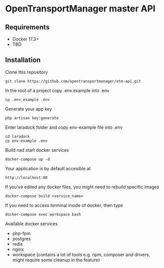 # OpenTransportManager master API

## Requirements
-   Docker 17.3+
-   TBD

## Installation

Clone this repository

```
git clone https://github.com/opentransportmanager/otm-api.git
```

In the root of a project copy .env.example into .env
```
cp .env_example .env
```

Generate your app key

```
php artisan key:generate
```

Enter laradock folder and copy env-example file into .env

```
cd laradock
cp env-example .env
```

Build nad start docker services

```
docker-compose up -d
```

Your application is by default accesible at

```
http://localhost:80
```

If you've edited any docker files, you might need to rebuild specific images

```
docker-compose build <service_name>
```

If you need to access terminal inside of docker, then type

```
docker-compose exec workspace bash
```

Available docker services
- php-fpm
- postgres
- redis
- nginx
- workspace (contains a lot of tools e.g. npm, composer and drivers, might require some cleanup in the feature)


